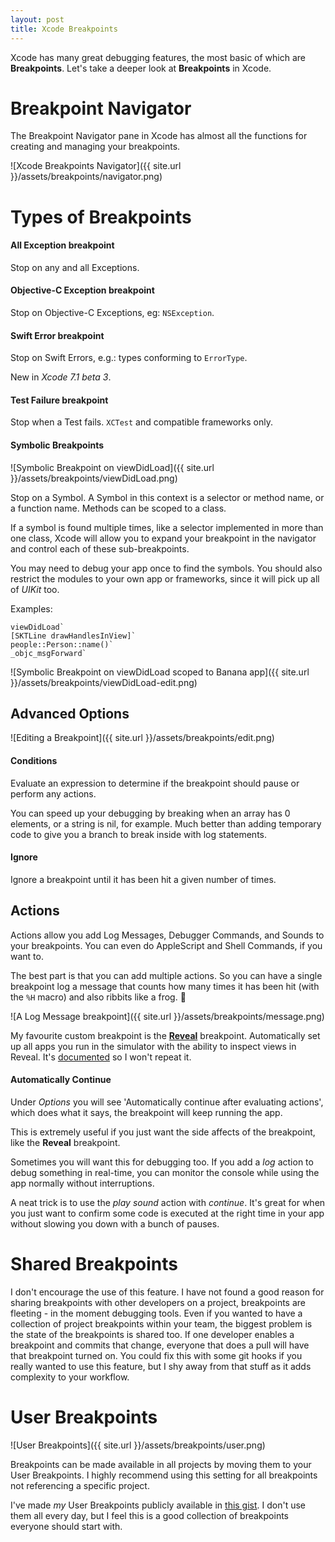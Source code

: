 ```yaml
---
layout: post
title: Xcode Breakpoints
---
```


Xcode has many great debugging features, the most basic of which are **Breakpoints**. Let's take a deeper look at **Breakpoints** in Xcode.

# Breakpoint Navigator

The Breakpoint Navigator pane in Xcode has almost all the functions for creating and managing your breakpoints.

![Xcode Breakpoints Navigator]({{ site.url }}/assets/breakpoints/navigator.png)

# Types of Breakpoints 

#### All Exception breakpoint

Stop on any and all Exceptions.

#### Objective-C Exception breakpoint

Stop on Objective-C Exceptions, eg: `NSException`.

#### Swift Error breakpoint

Stop on Swift Errors, e.g.: types conforming to `ErrorType`.

New in *Xcode 7.1 beta 3*.

#### Test Failure breakpoint

Stop when a Test fails. `XCTest` and compatible frameworks only.

#### Symbolic Breakpoints

![Symbolic Breakpoint on viewDidLoad]({{ site.url }}/assets/breakpoints/viewDidLoad.png)

Stop on a Symbol. A Symbol in this context is a selector or method name, or a function name. Methods can be scoped to a class.

If a symbol is found multiple times, like a selector implemented in more than one class, Xcode will allow you to expand your breakpoint in the navigator and control each of these sub-breakpoints.

You may need to debug your app once to find the symbols. You should also restrict the modules to your own app or frameworks, since it will pick up all of *UIKit* too.

Examples:  

    viewDidLoad`  
    [SKTLine drawHandlesInView]`  
    people::Person::name()`  
    _objc_msgForward`  

![Symbolic Breakpoint on viewDidLoad scoped to Banana app]({{ site.url }}/assets/breakpoints/viewDidLoad-edit.png)

## Advanced Options

![Editing a Breakpoint]({{ site.url }}/assets/breakpoints/edit.png)

#### Conditions

Evaluate an expression to determine if the breakpoint should pause or perform any actions.

You can speed up your debugging by breaking when an array has 0 elements, or a string is nil, for example. Much better than adding temporary code to give you a branch to break inside with log statements.

#### Ignore

Ignore a breakpoint until it has been hit a given number of times.

## Actions

Actions allow you add Log Messages, Debugger Commands, and Sounds to your breakpoints.
You can even do AppleScript and Shell Commands, if you want to.

The best part is that you can add multiple actions. So you can have a single breakpoint log a message that counts how many times it has been hit (with the `%H` macro) and also ribbits like a frog. :frog:

![A Log Message breakpoint]({{ site.url }}/assets/breakpoints/message.png)

My favourite custom breakpoint is the [**Reveal**](http://revealapp.com/) breakpoint.
Automatically set up all apps you run in the simulator with the ability to inspect views in Reveal. It's [documented](http://support.revealapp.com/kb/getting-started/integrating-reveal-load-reveal-without-changing-your-xcode-project) so I won't repeat it.

#### Automatically Continue

Under *Options* you will see 'Automatically continue after evaluating actions', which does what it says, the breakpoint will keep running the app.

This is extremely useful if you just want the side affects of the breakpoint, like the **Reveal** breakpoint.

Sometimes you will want this for debugging too. If you add a *log* action to debug something in real-time, you can monitor the console while using the app normally without interruptions.

A neat trick is to use the *play sound* action with *continue*. It's great for when you just want to confirm some code is executed at the right time in your app without slowing you down with a bunch of pauses.

# Shared Breakpoints

I don't encourage the use of this feature. I have not found a good reason for sharing breakpoints with other developers on a project, breakpoints are fleeting - in the moment debugging tools.
Even if you wanted to have a collection of project breakpoints within your team, the biggest problem is the state of the breakpoints is shared too. If one developer enables a breakpoint and commits that change, everyone that does a pull will have that breakpoint turned on.
You could fix this with some git hooks if you really wanted to use this feature, but I shy away from that stuff as it adds complexity to your workflow.

# User Breakpoints

![User Breakpoints]({{ site.url }}/assets/breakpoints/user.png)

Breakpoints can be made available in all projects by moving them to your User Breakpoints. I highly recommend using this setting for all breakpoints not referencing a specific project.

I've made *my* User Breakpoints publicly available in [this gist](https://gist.github.com/Ashton-W/5c1ede17f8cec1f8b529). I don't use them all every day, but I feel this is a good collection of breakpoints everyone should start with.
